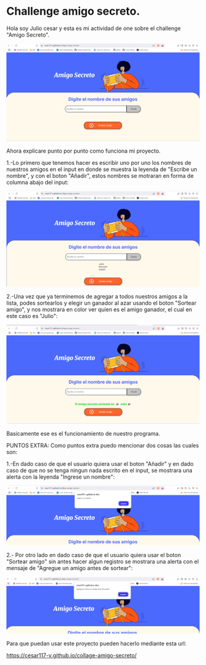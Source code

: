 # Challenge amigo secreto.

Hola soy Julio cesar y esta es mi actividad de one sobre el challenge "Amigo Secreto". 

![alt text](./assets/Imagen1.png)

Ahora explicare punto por punto como funciona mi proyecto.

1.-Lo primero que tenemos hacer es escribir uno por uno los nombres de nuestros amigos en el input en donde se muestra la leyenda de "Escribe un nombre", y con el boton "Añadir", estos nombres se motraran en forma de columna abajo del input: 

![alt text](./assets/Imgen2.png)


2.-Una vez que ya terminemos de agregar a todos nuestros amigos a la lista, podes sortearlos y elegir un ganador al azar usando el boton "Sortear amigo", y nos mostrara en color ver quien es el amigo ganador, el cual en este caso es "Julio":

![alt text](./assets/Imagen3.png) 


Basicamente ese es el funcionamiento de nuestro programa. 

PUNTOS EXTRA: Como puntos extra puedo mencionar dos cosas las cuales son: 

1.-En dado caso de que el usuario quiera usar el boton "Añadir" y en dado caso de que no se tenga ningun nada escrito en el input, se mostrara una alerta con la leyenda "Ingrese un nombre":

![alt text](./assets/Imagen4.png) 


2.- Por otro lado en dado caso de que el usuario quiera usar el boton "Sortear amigo" sin antes hacer algun registro se mostrara una alerta con el mensaje de "Agregue un amigo antes de sortear": 

![alt text](./assets/Imagen5.png) 


Para que puedan usar este proyecto pueden hacerlo mediante esta url: 

https://cesar117-v.github.io/collage-amigo-secreto/

